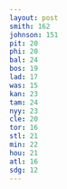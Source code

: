 ```yaml
---
layout: post
smith: 162
johnson: 151
pit: 20
phi: 20
bal: 24
bos: 19
lad: 17
was: 15
kan: 23
tam: 24
nyy: 23
cle: 20
tor: 16
stl: 21
min: 22
hou: 21
atl: 16
sdg: 12
---
```


